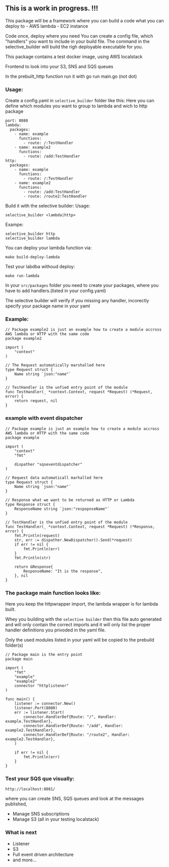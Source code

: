 ## This is a work in progress. !!!

This package will be a framework where you can build a code what you can deploy to 
    - AWS lambda
    - EC2 instance

Code once, deploy where you need
You can create a config file, which "handlers" you want to include in your build file. 
The command in the selective_builder will build the righ deployable executable for you.

This package contains a test docker image, using AWS localstack

Frontend to look into your S3, SNS and SQS queues

In the prebuilt_http function run it with go run main.go (not dot)

### Usage:

Create a config.yaml in `selective_builder` folder like this:
Here you can define which modules you want to group to lambda and wich to http package

```
port: 8080
lambda:
  packages:
    - name: example
      functions: 
        - route: /:TestHandler
    - name: example2
      functions: 
        - route: /add:TestHandler
http:
  packages:
    - name: example
      functions: 
        - route: /:TestHandler
    - name: example2
      functions: 
        - route: /add:TestHandler
        - route: /route2:TestHandler

```

Build it with the selective builder:
Usage:

```selective_builder <lambda|http>```

Exampe:

```
selective_builder http
selective_builder lambda

```

You can deploy your lambda function via:
```
make build-deploy-lambda
```

Test your labdba withoud deploy:
```
make run-lambda
```

In your ```src/packages``` folder you need to create your packages, where you have to add handlers.(listed in your config.yaml)

The selective builder will verify if you missing any handler, incorectly specify your package name in your yaml

### Example:
```
// Package example2 is just an example how to create a module accross AWS lambda or HTTP with the same code
package example2

import (
	"context"
)

// The Request automatically marshalled here
type Request struct {
	Name string `json:"name"`
}

// TestHandler is the unfied entry point of the module
func TestHandler(_ *context.Context, request *Request) (*Request, error) {
	return request, nil
}

```

### example with event dispatcher
```
// Package example is just an example how to create a module accross AWS lambda or HTTP with the same code
package example

import (
	"context"
	"fmt"

	dispather "sqseventdispatcher"
)

// Request data automaticall marhalled here
type Request struct {
	Name string `json:"name"`
}

// Response what we want to be returned as HTTP or Lambda
type Response struct {
	ResponseName string `json:"respopnseName"`
}

// TestHandler is the unfied entry point of the module
func TestHandler(_ *context.Context, request *Request) (*Response, error) {
	fmt.Println(request)
	str, err := dispather.NewDispatcher().Send(*request)
	if err != nil {
		fmt.Println(err)
	}
	fmt.Println(str)

	return &Response{
		ResponseName: "It is the response",
	}, nil
}

```

### The package main function looks like:
Here you keep the httpwrapper import, the lambda wrapper is for lambda built.


Whey you building with the ```selective builder``` then this file auto generated and will only contain the correct imports
and it will only list the proper handler definitions you privoded in the yaml file.

Only the used modules listed in your yaml will be copied to the prebuild folder(s)
```
// Package main is the entry point
package main

import (
	"fmt"
	"example"
	"example2"
	connector "httplistener"
)

func main() {
	listener := connector.New()
	listener.Port(8080)
	err := listener.Start(
		connector.HandlerDef{Route: "/", Handler: example.TestHandler},
		connector.HandlerDef{Route: "/add", Handler: example2.TestHandler},
		connector.HandlerDef{Route: "/route2", Handler: example2.TestHandler},
    )

	if err != nil {
		fmt.Println(err)
	}
}

```

### Test your SQS que visually:
```
http://localhost:8081/
```
where you can create SNS, SQS queues and look at the messages published, 
- Manage SNS subscriptions
- Manage S3
(all in your testing localstack)


### What is next

- Listener
- S3
- Full event driven architecture 
- and more...

